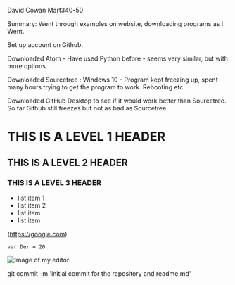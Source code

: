 David Cowan Mart340-50

Summary:
Went through examples on website, downloading programs as I Went.

Set up account on Github.

Downloaded Atom - Have used Python before - seems very similar, but with more options.

Downloaded Sourcetree : Windows 10 - Program kept freezing up, spent many hours trying
to get the program to work. Rebooting etc.

Downloaded GitHub Desktop to see if it would work better than Sourcetree.
So far Github still freezes but not as bad as Sourcetree.




# THIS IS A LEVEL 1 HEADER
## THIS IS A LEVEL 2 HEADER
### THIS IS A LEVEL 3 HEADER
- list item 1
- list item 2
- list item
- list item

(https://google.com)

`var Der = 20`

![Image of my editor](C:\Users\Dave\Pictures\screenshot.jpg).

git commit -m 'initial commit for the repository and readme.md'
